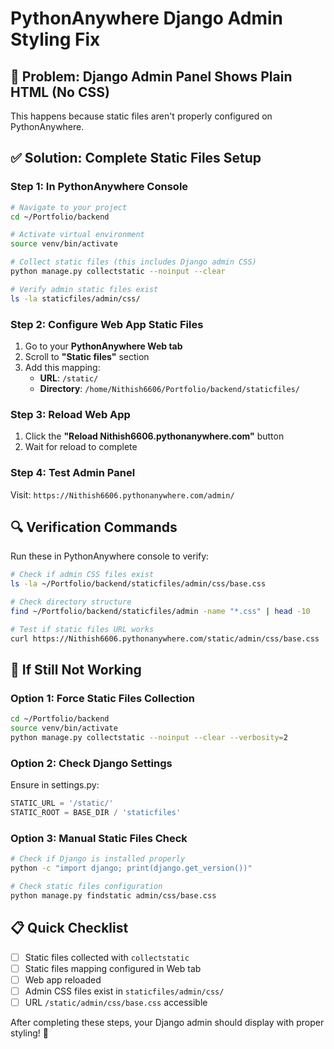 # PythonAnywhere Django Admin Styling Fix

## 🚨 Problem: Django Admin Panel Shows Plain HTML (No CSS)

This happens because static files aren't properly configured on PythonAnywhere.

## ✅ Solution: Complete Static Files Setup

### Step 1: In PythonAnywhere Console

```bash
# Navigate to your project
cd ~/Portfolio/backend

# Activate virtual environment
source venv/bin/activate

# Collect static files (this includes Django admin CSS)
python manage.py collectstatic --noinput --clear

# Verify admin static files exist
ls -la staticfiles/admin/css/
```

### Step 2: Configure Web App Static Files

1. Go to your **PythonAnywhere Web tab**
2. Scroll to **"Static files"** section
3. Add this mapping:
   - **URL**: `/static/`
   - **Directory**: `/home/Nithish6606/Portfolio/backend/staticfiles/`

### Step 3: Reload Web App

1. Click the **"Reload Nithish6606.pythonanywhere.com"** button
2. Wait for reload to complete

### Step 4: Test Admin Panel

Visit: `https://Nithish6606.pythonanywhere.com/admin/`

## 🔍 Verification Commands

Run these in PythonAnywhere console to verify:

```bash
# Check if admin CSS files exist
ls -la ~/Portfolio/backend/staticfiles/admin/css/base.css

# Check directory structure
find ~/Portfolio/backend/staticfiles/admin -name "*.css" | head -10

# Test if static files URL works
curl https://Nithish6606.pythonanywhere.com/static/admin/css/base.css
```

## 🚨 If Still Not Working

### Option 1: Force Static Files Collection
```bash
cd ~/Portfolio/backend
source venv/bin/activate
python manage.py collectstatic --noinput --clear --verbosity=2
```

### Option 2: Check Django Settings
Ensure in settings.py:
```python
STATIC_URL = '/static/'
STATIC_ROOT = BASE_DIR / 'staticfiles'
```

### Option 3: Manual Static Files Check
```bash
# Check if Django is installed properly
python -c "import django; print(django.get_version())"

# Check static files configuration
python manage.py findstatic admin/css/base.css
```

## 📋 Quick Checklist

- [ ] Static files collected with `collectstatic`
- [ ] Static files mapping configured in Web tab
- [ ] Web app reloaded
- [ ] Admin CSS files exist in `staticfiles/admin/css/`
- [ ] URL `/static/admin/css/base.css` accessible

After completing these steps, your Django admin should display with proper styling! 🎉
